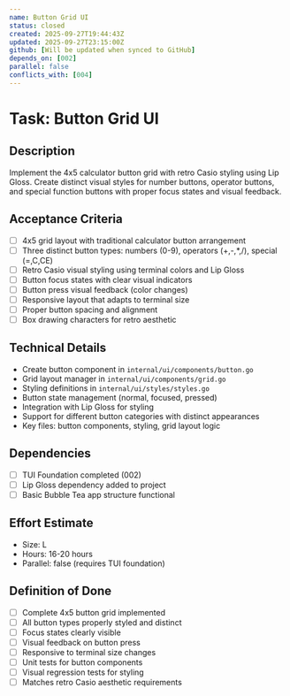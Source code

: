```yaml
---
name: Button Grid UI
status: closed
created: 2025-09-27T19:44:43Z
updated: 2025-09-27T23:15:00Z
github: [Will be updated when synced to GitHub]
depends_on: [002]
parallel: false
conflicts_with: [004]
---
```


# Task: Button Grid UI

## Description
Implement the 4x5 calculator button grid with retro Casio styling using Lip Gloss. Create distinct visual styles for number buttons, operator buttons, and special function buttons with proper focus states and visual feedback.

## Acceptance Criteria
- [ ] 4x5 grid layout with traditional calculator button arrangement
- [ ] Three distinct button types: numbers (0-9), operators (+,-,*,/), special (=,C,CE)
- [ ] Retro Casio visual styling using terminal colors and Lip Gloss
- [ ] Button focus states with clear visual indicators
- [ ] Button press visual feedback (color changes)
- [ ] Responsive layout that adapts to terminal size
- [ ] Proper button spacing and alignment
- [ ] Box drawing characters for retro aesthetic

## Technical Details
- Create button component in `internal/ui/components/button.go`
- Grid layout manager in `internal/ui/components/grid.go`
- Styling definitions in `internal/ui/styles/styles.go`
- Button state management (normal, focused, pressed)
- Integration with Lip Gloss for styling
- Support for different button categories with distinct appearances
- Key files: button components, styling, grid layout logic

## Dependencies
- [ ] TUI Foundation completed (002)
- [ ] Lip Gloss dependency added to project
- [ ] Basic Bubble Tea app structure functional

## Effort Estimate
- Size: L
- Hours: 16-20 hours
- Parallel: false (requires TUI foundation)

## Definition of Done
- [ ] Complete 4x5 button grid implemented
- [ ] All button types properly styled and distinct
- [ ] Focus states clearly visible
- [ ] Visual feedback on button press
- [ ] Responsive to terminal size changes
- [ ] Unit tests for button components
- [ ] Visual regression tests for styling
- [ ] Matches retro Casio aesthetic requirements
